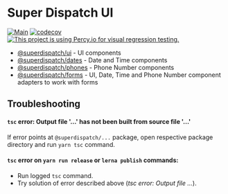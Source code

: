 # Super Dispatch UI

[![Main](https://github.com/superdispatch/ui/workflows/Main/badge.svg?branch=main)](https://github.com/superdispatch/ui/actions)
[![codecov](https://codecov.io/gh/superdispatch/ui/branch/master/graph/badge.svg)](https://codecov.io/gh/superdispatch/ui)
[![This project is using Percy.io for visual regression testing.](https://percy.io/static/images/percy-badge.svg)](https://percy.io/Super-Dispatch/UI)

- [@superdispatch/ui](https://github.com/superdispatch/ui/tree/master/packages/ui) - UI components
- [@superdispatch/dates](https://github.com/superdispatch/ui/tree/master/packages/dates) - Date and Time components
- [@superdispatch/phones](https://github.com/superdispatch/ui/tree/master/packages/phones) - Phone Number components
- [@superdispatch/forms](https://github.com/superdispatch/ui/tree/master/packages/forms) - UI, Date, Time and Phone Number component adapters to work with forms

## Troubleshooting

#### `tsc` error: Output file '...' has not been built from source file '...'

If error points at `@superdispatch/...` package, open respective package directory and run `yarn tsc` command.

#### `tsc` error on `yarn run release` or `lerna publish` commands:

- Run logged `tsc` command.
- Try solution of error described above (_tsc error: Output file ..._).
